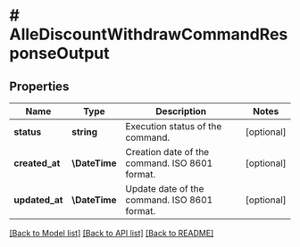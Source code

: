 # # AlleDiscountWithdrawCommandResponseOutput

## Properties

Name | Type | Description | Notes
------------ | ------------- | ------------- | -------------
**status** | **string** | Execution status of the command. | [optional]
**created_at** | **\DateTime** | Creation date of the command. ISO 8601 format. | [optional]
**updated_at** | **\DateTime** | Update date of the command. ISO 8601 format. | [optional]

[[Back to Model list]](../../README.md#models) [[Back to API list]](../../README.md#endpoints) [[Back to README]](../../README.md)
